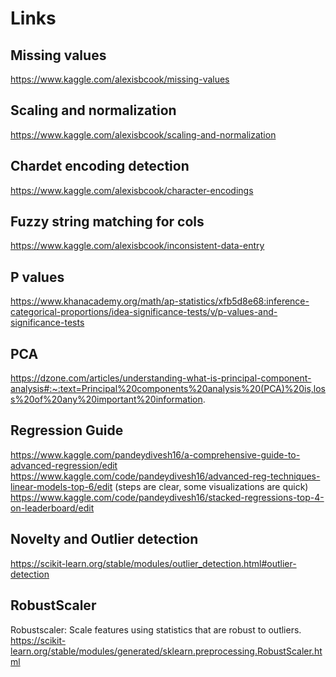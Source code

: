 # Links

## Missing values

https://www.kaggle.com/alexisbcook/missing-values

## Scaling and normalization

https://www.kaggle.com/alexisbcook/scaling-and-normalization

## Chardet encoding detection

https://www.kaggle.com/alexisbcook/character-encodings

## Fuzzy string matching for cols

https://www.kaggle.com/alexisbcook/inconsistent-data-entry

## P values

https://www.khanacademy.org/math/ap-statistics/xfb5d8e68:inference-categorical-proportions/idea-significance-tests/v/p-values-and-significance-tests

## PCA

https://dzone.com/articles/understanding-what-is-principal-component-analysis#:~:text=Principal%20components%20analysis%20(PCA)%20is,loss%20of%20any%20important%20information.

## Regression Guide

https://www.kaggle.com/pandeydivesh16/a-comprehensive-guide-to-advanced-regression/edit
https://www.kaggle.com/code/pandeydivesh16/advanced-reg-techniques-linear-models-top-6/edit (steps are clear, some visualizations are quick)
https://www.kaggle.com/code/pandeydivesh16/stacked-regressions-top-4-on-leaderboard/edit

## Novelty and Outlier detection

https://scikit-learn.org/stable/modules/outlier_detection.html#outlier-detection

## RobustScaler

Robustscaler: Scale features using statistics that are robust to outliers.
https://scikit-learn.org/stable/modules/generated/sklearn.preprocessing.RobustScaler.html

 

